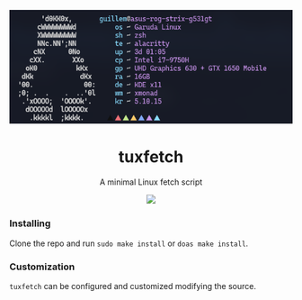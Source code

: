 <p align="center">
    <img src="https://github.com/Alonely0/jfetch/blob/master/preview.png"/>
</p>

<h1 align="center">tuxfetch</h1>
<p align="center">A minimal Linux fetch script</p>

<p align="center">
<a href="./license"><img src="https://img.shields.io/github/license/Jimmysit0/jfetch?style=for-the-badge&logo=appveyor"></a>
</p>

### Installing
Clone the repo and run `sudo make install` or `doas make install`.

### Customization
`tuxfetch` can be configured and customized modifying the source.
